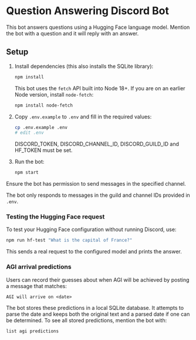 # Question Answering Discord Bot

This bot answers questions using a Hugging Face language model. Mention the bot
with a question and it will reply with an answer.

## Setup

1. Install dependencies (this also installs the SQLite library):
   ```bash
   npm install
   ```
   This bot uses the `fetch` API built into Node 18+. If you are on an
   earlier Node version, install `node-fetch`:
   ```bash
   npm install node-fetch
   ```
2. Copy `.env.example` to `.env` and fill in the required values:
   ```bash
   cp .env.example .env
   # edit .env
   ```
   DISCORD_TOKEN, DISCORD_CHANNEL_ID, DISCORD_GUILD_ID and HF_TOKEN must be set.

3. Run the bot:
   ```bash
   npm start
   ```

Ensure the bot has permission to send messages in the specified channel.

The bot only responds to messages in the guild and channel IDs provided in
`.env`.

### Testing the Hugging Face request

To test your Hugging Face configuration without running Discord, use:

```bash
npm run hf-test "What is the capital of France?"
```

This sends a real request to the configured model and prints the answer.

### AGI arrival predictions

Users can record their guesses about when AGI will be achieved by
posting a message that matches:

```
AGI will arrive on <date>
```

The bot stores these predictions in a local SQLite database. It attempts to
parse the date and keeps both the original text and a parsed date if one can be
determined. To see all
stored predictions, mention the bot with:

```
list agi predictions
```
